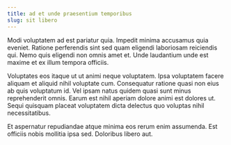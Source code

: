 ```yaml
---
title: ad et unde praesentium temporibus
slug: sit libero
---
```


Modi voluptatem ad est pariatur quia. Impedit minima accusamus quia eveniet. Ratione perferendis sint sed quam eligendi laboriosam reiciendis qui. Nemo quis eligendi non omnis amet et. Unde laudantium unde est maxime et ex illum tempora officiis.

Voluptates eos itaque ut ut animi neque voluptatem. Ipsa voluptatem facere aliquam et aliquid nihil voluptate cum. Consequatur ratione quasi non eius ab quis voluptatum id. Vel ipsam natus quidem quasi sunt minus reprehenderit omnis. Earum est nihil aperiam dolore animi est dolores ut. Sequi quisquam placeat voluptatem dicta delectus quo voluptas nihil necessitatibus.

Et aspernatur repudiandae atque minima eos rerum enim assumenda. Est officiis nobis mollitia ipsa sed. Doloribus libero aut.
